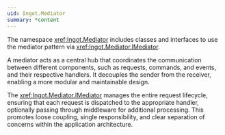 ```yaml
---
uid: Ingot.Mediator
summary: *content
---
```


The namespace <xref:Ingot.Mediator> includes classes and interfaces
to use the mediator pattern via <xref:Ingot.Mediator.IMediator>.

A mediator acts as a central hub that coordinates the communication between 
different components, such as requests, commands, and events, and their 
respective handlers. It decouples the sender from the receiver, 
enabling a more modular and maintainable design. 

The <xref:Ingot.Mediator.IMediator> manages the entire request lifecycle, ensuring that each request is 
dispatched to the appropriate handler, optionally passing through middleware 
for additional processing. This promotes loose coupling, single 
responsibility, and clear separation of concerns within the application 
architecture.